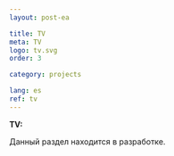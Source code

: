 ```yaml
---
layout: post-ea

title: TV
meta: TV
logo: tv.svg
order: 3

category: projects

lang: es
ref: tv
---
```


**TV:**

Данный раздел находится в разработке.
